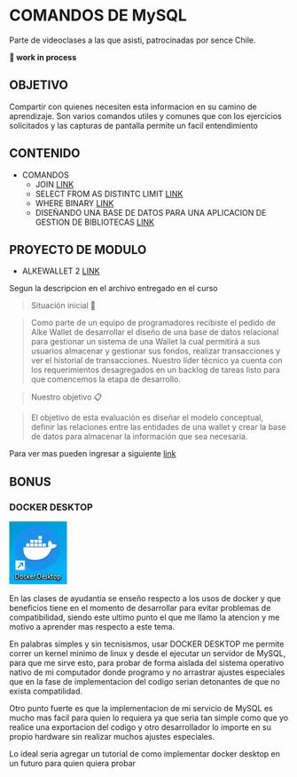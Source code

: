 # COMANDOS DE MySQL

Parte de videoclases a las que asisti, patrocinadas por sence Chile.

**🚧 work in process**

## OBJETIVO

Compartir con quienes necesiten esta informacion en su camino de aprendizaje. Son varios comandos utiles y comunes que con los ejercicios
solicitados y las capturas de pantalla permite un facil entendimiento

## CONTENIDO

- COMANDOS
  - JOIN [LINK](https://github.com/noscriptph/PracticasMySQLComandosYWallet/blob/c9fb913b6bfc8008f6ed9d8696ed14278f0b0f85/JOIN%20UNIONES%20ENTRE%20TABLAS.md)
  - SELECT FROM AS DISTINTC LIMIT [LINK](https://github.com/noscriptph/PracticasMySQLComandosYWallet/blob/c9fb913b6bfc8008f6ed9d8696ed14278f0b0f85/SELECT-FROM-AS-DISTINTC-LIMIT.md)
  - WHERE BINARY [LINK](https://github.com/noscriptph/PracticasMySQLComandosYWallet/blob/c9fb913b6bfc8008f6ed9d8696ed14278f0b0f85/WHERE%2C%20BINARY.md)
  - DISEÑANDO UNA BASE DE DATOS PARA UNA APLICACION DE GESTION DE BIBLIOTECAS [LINK](BASE%20DE%20DATOS%20BIBLIOTECA/BIBLIOTECA%20MYSQL.md)
  
## PROYECTO DE MODULO

- ALKEWALLET 2 [LINK](alkewallet2/REAME.md)

Segun la descripcion en el archivo entregado en el curso

>Situación inicial 📍

> Como parte de un equipo de programadores recibiste el pedido de Alke
Wallet de desarrollar el diseño de una base de datos relacional para
gestionar un sistema de una Wallet la cual permitirá a sus usuarios
almacenar y gestionar sus fondos, realizar transacciones y ver el
historial de transacciones. Nuestro líder técnico ya cuenta con los
requerimientos desagregados en un backlog de tareas listo para que
comencemos la etapa de desarrollo.

>Nuestro objetivo 📋

>El objetivo de esta evaluación es diseñar el modelo conceptual, definir las
relaciones entre las entidades de una wallet y crear la base de datos para
almacenar la información que sea necesaria.

Para ver mas pueden ingresar a siguiente [link](https://github.com/noscriptph/PracticasMySQLComandosYWallet/tree/7e7d625c6c9abe4820d61a794f9095f027fa96f5/alkewallet2)

## BONUS

### DOCKER DESKTOP

![alt text](image.png)

En las clases de ayudantia se enseño respecto a los usos de docker y que
beneficios tiene en el momento de desarrollar para evitar problemas de
compatibilidad, siendo este ultimo punto el que me llamo la atencion y me motivo a aprender mas respecto a este tema.

En palabras simples y sin tecnisismos, usar DOCKER DESKTOP me permite correr un kernel minimo de linux y desde el ejecutar un servidor de MySQL, para que me sirve esto, para probar de forma aislada del sistema operativo nativo de mi computador donde programo y no arrastrar ajustes especiales que en la fase de implementacion del codigo serian detonantes de que no exista compatilidad.

Otro punto fuerte es que la implementacion de mi servicio de MySQL es mucho mas facil para quien lo requiera ya que seria tan simple como que yo realice una exportacion del codigo y otro desarrollador lo importe en su propio hardware sin realizar muchos ajustes especiales.

Lo ideal seria agregar un tutorial de como implementar docker desktop en un futuro para quien quiera probar
